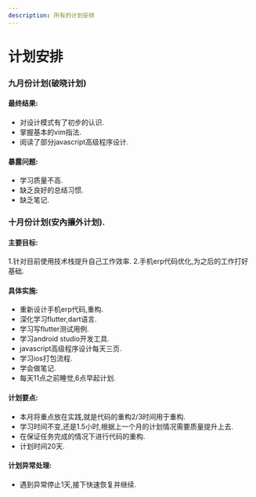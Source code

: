 ```yaml
---
description: 所有的计划安排
---
```


# 计划安排

### 九月份计划\(破晓计划\)

#### 最终结果:

* 对设计模式有了初步的认识.
* 掌握基本的vim指法.
* 阅读了部分javascript高级程序设计.

#### 暴露问题:

* 学习质量不高.
* 缺乏良好的总结习惯.
* 缺乏笔记.

### 十月份计划\(安內攘外计划\).

#### 主要目标:

1.针对目前使用技术栈提升自己工作效率. 2.手机erp代码优化,为之后的工作打好基础.

#### 具体实施:

* 重新设计手机erp代码,重构.
* 深化学习flutter,dart语言.
* 学习写flutter测试用例.
* 学习android studio开发工具.
* javascript高级程序设计每天三页.
* 学习ios打包流程.
* 学会做笔记.
* 每天11点之前睡觉,6点早起计划.

#### 计划要点:

* 本月将重点放在实践,就是代码的重构2/3时间用于重构.
* 学习时间不变,还是1.5小时,根据上一个月的计划情况需要质量提升上去.
* 在保证任务完成的情况下进行代码的重构.
* 计划时间20天.

#### 计划异常处理:

* 遇到异常停止1天,接下快速恢复并继续.

